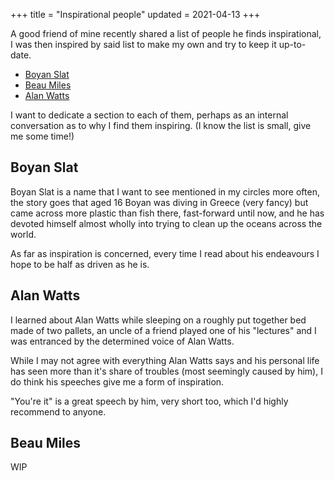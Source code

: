 +++
title = "Inspirational people"
updated = 2021-04-13
+++

A good friend of mine recently shared a list of people he finds inspirational,
I was then inspired by said list to make my own and try to keep it up-to-date.

* [Boyan Slat](#boyan-slat)
* [Beau Miles](#beau-miles)
* [Alan Watts](#alan-watts)

I want to dedicate a section to each of them, perhaps as an internal conversation
as to why I find them inspiring. (I know the list is small, give me some time!)

## Boyan Slat

Boyan Slat is a name that I want to see mentioned in my circles more often, the
story goes that aged 16 Boyan was diving in Greece (very fancy) but came across
more plastic than fish there, fast-forward until now, and he has devoted himself
almost wholly into trying to clean up the oceans across the world.

As far as inspiration is concerned, every time I read about his endeavours I hope
to be half as driven as he is.

## Alan Watts

I learned about Alan Watts while sleeping on a roughly put together bed made of
two pallets, an uncle of a friend played one of his "lectures" and I was
entranced by the determined voice of Alan Watts.

While I may not agree with everything Alan Watts says and his personal life has
seen more than it's share of troubles (most seemingly caused by him), I do
think his speeches give me a form of inspiration. 

"You're it" is a great speech by him, very short too, which I'd highly
recommend to anyone.

## Beau Miles

WIP

